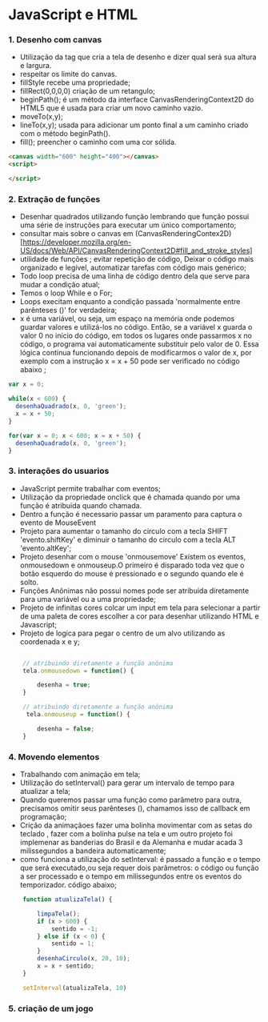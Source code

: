 # JavaScript e HTML  


<h3>1. Desenho com canvas </h3>

* Utilização da tag  <canvas> que cria a tela de desenho e dizer qual será sua altura e largura. 
* respeitar os limite do canvas. 
* fillStyle recebe uma propriedade; 
* fillRect(0,0,0,0) criação de um retangulo;
* beginPath();  é um método da interface CanvasRenderingContext2D do HTML5 que é usada para criar um novo caminho vazio.
* moveTo(x,y);
* lineTo(x,y); usada para adicionar um ponto final a um caminho criado com o método beginPath().
* fill();  preencher o caminho com uma cor sólida.

``` html
<canvas width="600" height="400"></canvas>
<script>

</script>

```

<h3>2. Extração de funções  </h3>

* Desenhar quadrados utilizando função lembrando que função possui uma série de instruções para executar um único comportamento;
* consultar mais sobre o canvas em  (CanvasRenderingContex2D)[https://developer.mozilla.org/en-US/docs/Web/API/CanvasRenderingContext2D#fill_and_stroke_styles] 
* utilidade de funções ; evitar repetição de código, Deixar o código mais organizado e legível, automatizar tarefas com código mais genérico;
* Todo loop precisa de uma linha de código dentro dela que serve para mudar a condição atual;
* Temos o loop While e o For;
*  Loops execitam enquanto a condição passada 'normalmente entre parênteses ()' for verdadeira;
* x é uma variável, ou seja, um espaço na memória onde podemos guardar valores e utilizá-los no código. Então, se a variável x guarda o valor 0 no início do código, em todos os lugares onde passarmos x no código, o programa vai automaticamente substituir pelo valor de 0. Essa lógica continua funcionando depois de modificarmos o valor de x, por exemplo com a instrução x = x + 50 pode ser verificado no código abaixo ;

```javascript
var x = 0;

while(x < 600) {
  desenhaQuadrado(x, 0, 'green');
  x = x + 50;
}

for(var x = 0; x < 600; x = x + 50) {
  desenhaQuadrado(x, 0, 'green');
}

```

<h3>3. interações do usuarios</h3>

* JavaScript permite trabalhar com eventos;
* Utilização da propriedade onclick que é chamada quando por uma função é atribuida quando chamada.
* Dentro a função é necessario passar um paramento para captura o evento de MouseEvent
* Projeto para aumentar o tamanho do circulo com a tecla SHIFT 'evento.shiftKey' e diminuir o tamanho do circulo com a tecla ALT 'evento.altKey';
* Projeto desenhar com o mouse 'onmousemove'  Existem os eventos, onmousedown e onmouseup.O primeiro é disparado toda vez que o botão esquerdo do mouse é pressionado e o segundo quando ele é solto.
* Funções Anônimas não possui nomes pode ser atribuida diretamente para uma variável ou a uma propriedade;
* Projeto de infinitas cores colcar  um input em tela para selecionar a partir de uma paleta de cores  escolher a cor para desenhar utilizando HTML e Javascript;
* Projeto de logica para pegar o centro de um alvo utilizando as coordenada x e y; 



```javascript

    // atribuindo diretamente a função anônima
    tela.onmousedown = function() {

        desenha = true;
    }

    // atribuindo diretamente a função anônima
     tela.onmouseup = function() {

        desenha = false;
    }

```

<h3>4. Movendo elementos</h3>

* Trabalhando com animação em tela; 
* Utilização do setInterval() para gerar um intervalo de tempo para atualizar a tela;
* Quando queremos passar uma função como parâmetro para outra, precisamos omitir seus parênteses (), chamamos isso de callback em programação;
* Crição da animaçãoes fazer uma bolinha movimentar com as setas do teclado , fazer com a bolinha pulse na tela e um outro projeto foi implemenar as banderias do Brasil e da Alemanha e mudar acada 3 milissegundos a bandeira automaticamente; 
* como funciona a utilização do setInterval: é passado a função e o tempo que será executado,ou seja requer dois parâmetros: o código ou função a ser processado e o tempo em milissegundos entre os eventos do temporizador. código abaixo;

```javascript
    function atualizaTela() {

        limpaTela();
        if (x > 600) {
            sentido = -1;
        } else if (x < 0) {
            sentido = 1;
        }
        desenhaCirculo(x, 20, 10);
        x = x + sentido;
    }

    setInterval(atualizaTela, 10) 

```
<h3>5. criação de um jogo </h3>


